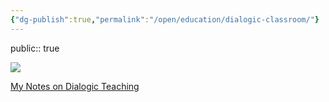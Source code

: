 ```yaml
---
{"dg-publish":true,"permalink":"/open/education/dialogic-classroom/"}
---
```


public:: true

![](http://garyhollingsbee.com/blog/wp-content/uploads/2021/05/dialogicteaching.png)

[My Notes on Dialogic Teaching](http://garyhollingsbee.com/blog/dialogic-teaching/)